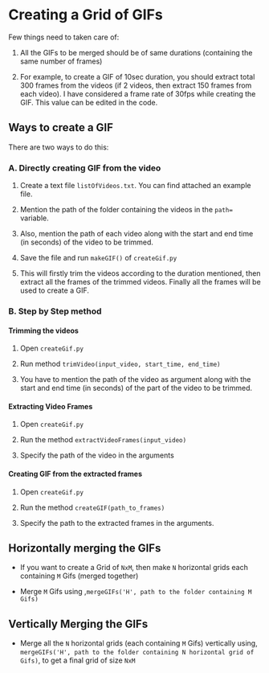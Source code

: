# Creating a Grid of GIFs

Few things need to taken care of:

1. All the GIFs to be merged should be of same durations (containing the same number of frames)

2. For example, to create a GIF of 10sec duration, you should extract total 300 frames from the videos (if 2 videos, then extract 150 frames from each video). I have considered a frame rate of 30fps while creating the GIF. This value can be edited in the code.

## Ways to create a GIF

There are two ways to do this:

### A. Directly creating GIF from the video

1. Create a text file `listOfVideos.txt`. You can find attached an example file.

2. Mention the path of the folder containing the videos in the `path=` variable.

3. Also, mention the path of each video along with the start and end time (in seconds) of the video to be trimmed.

4. Save the file and run `makeGIF()` of `createGif.py`

5. This will firstly trim the videos according to the duration mentioned, then extract all the frames of the trimmed videos. Finally all the frames will be used to create a GIF.

### B. Step by Step method

#### Trimming the videos

1. Open `createGif.py`

2. Run method `trimVideo(input_video, start_time, end_time)`

3. You have to mention the path of the video as argument along with the start and end time (in seconds) of the part of the video to be trimmed.

#### Extracting Video Frames

1. Open `createGif.py`

2. Run the method `extractVideoFrames(input_video)`

3. Specify the path of the video in the arguments

#### Creating GIF from the extracted frames

1. Open `createGif.py`

2. Run the method `createGIF(path_to_frames)`

3. Specify the path to the extracted frames in the arguments.


## Horizontally merging the GIFs

* If you want to create a Grid of `NxM`, then make `N` horizontal grids each containing `M` Gifs (merged together)

* Merge `M` Gifs using ,`mergeGIFs('H', path to the folder containing M Gifs)`

## Vertically Merging the GIFs

* Merge all the `N` horizontal grids (each containing `M` Gifs) vertically using, `mergeGIFs('H', path to the folder containing N horizontal grid of Gifs)`, to get a final grid of size `NxM`
